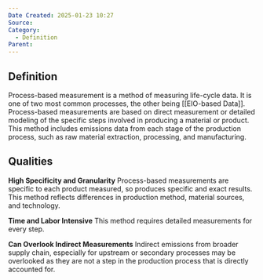 ```yaml
---
Date Created: 2025-01-23 10:27
Source: 
Category:
  - Definition
Parent:
---
```

## Definition
Process-based measurement is a method of measuring life-cycle data. It is one of two most common processes, the other being [[EIO-based Data]]. Process-based measurements are based on direct measurement or detailed modeling of the specific steps involved in producing a material or product. This method includes emissions data from each stage of the production process, such as raw material extraction, processing, and manufacturing.

## Qualities
**High Specificity and Granularity**
Process-based measurements are specific to each product measured, so produces specific and exact results. This method reflects differences in production method, material sources, and technology.

**Time and Labor Intensive**
This method requires detailed measurements for every step.

**Can Overlook Indirect Measurements**
Indirect emissions from broader supply chain, especially for upstream or secondary processes may be overlooked as they are not a step in the production process that is directly accounted for. 